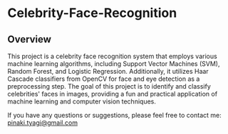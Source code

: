 # Celebrity-Face-Recognition

## Overview
This project is a celebrity face recognition system that employs various machine learning algorithms, including Support Vector Machines (SVM), Random Forest, and Logistic Regression. Additionally, it utilizes Haar Cascade classifiers from OpenCV for face and eye detection as a preprocessing step. The goal of this project is to identify and classify celebrities' faces in images, providing a fun and practical application of machine learning and computer vision techniques.

If you have any questions or suggestions, please feel free to contact me: pinaki.tyagi@gmail.com

